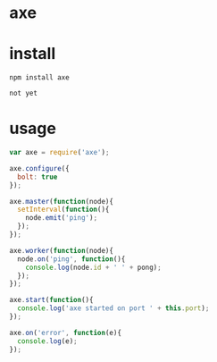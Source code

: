 # axe

# install

    npm install axe

    not yet

# usage

````javascript
var axe = require('axe');

axe.configure({
  bolt: true
});

axe.master(function(node){
  setInterval(function(){
    node.emit('ping');
  });
});

axe.worker(function(node){
  node.on('ping', function(){
    console.log(node.id + ' ' + pong);
  });
});

axe.start(function(){
  console.log('axe started on port ' + this.port);
});

axe.on('error', function(e){
  console.log(e);
});
````
